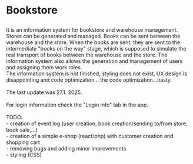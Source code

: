 <h1><p align="left">Bookstore</p></h1><p align="left">It is an information system for bookstore and warehouse management. Stores can be generated and managed. Books can be sent between the warehouse and the store. When the books are sent, they are sent to the intermediate "books on the way" stage, which is supposed to simulate the real transport of books between the warehouse and the store. The information system also allows the generation and management of users and assigning them work roles.<br>The information system is not finished, styling does not exist, UX design is disappointing and code optimization... the code optimization...nasty.<br><br>The last update was 27.1. 2025.<br><br>For login information check the "Login info" tab in the app.<br><br>TODO:<br>- creation of event log (user creation, book creation/sending to/from store, book sale,...)<br>- creation of a simple e-shop (react/php) with customer creation and shopping cart<br>- removing bugs and adding minor improvements<br>- styling (CSS)</p>
